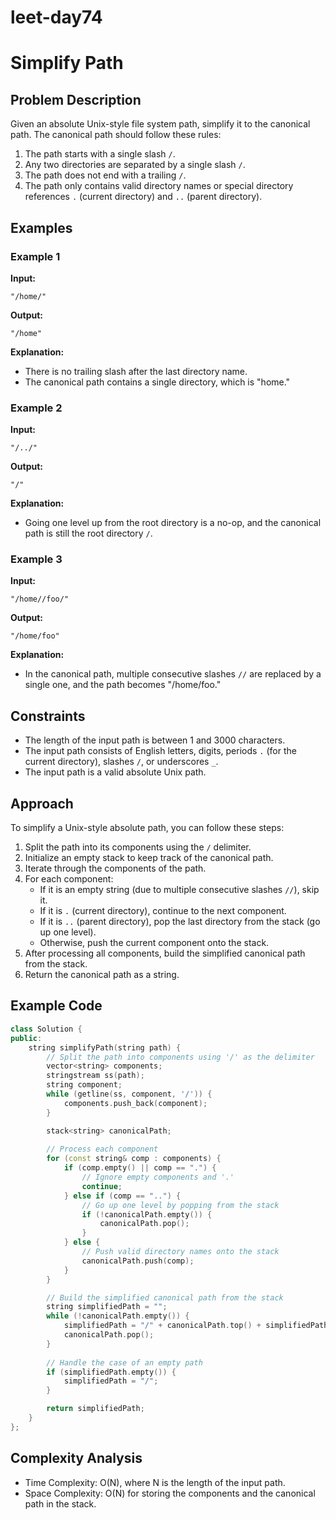 # leet-day74

# Simplify Path

## Problem Description

Given an absolute Unix-style file system path, simplify it to the canonical path. The canonical path should follow these rules:

1. The path starts with a single slash `/`.
2. Any two directories are separated by a single slash `/`.
3. The path does not end with a trailing `/`.
4. The path only contains valid directory names or special directory references `.` (current directory) and `..` (parent directory).

## Examples

### Example 1

**Input:**

```
"/home/"
```

**Output:**

```
"/home"
```

**Explanation:**

- There is no trailing slash after the last directory name.
- The canonical path contains a single directory, which is "home."

### Example 2

**Input:**

```
"/../"
```

**Output:**

```
"/"
```

**Explanation:**

- Going one level up from the root directory is a no-op, and the canonical path is still the root directory `/`.

### Example 3

**Input:**

```
"/home//foo/"
```

**Output:**

```
"/home/foo"
```

**Explanation:**

- In the canonical path, multiple consecutive slashes `//` are replaced by a single one, and the path becomes "/home/foo."

## Constraints

- The length of the input path is between 1 and 3000 characters.
- The input path consists of English letters, digits, periods `.` (for the current directory), slashes `/`, or underscores `_`.
- The input path is a valid absolute Unix path.

## Approach

To simplify a Unix-style absolute path, you can follow these steps:

1. Split the path into its components using the `/` delimiter.
2. Initialize an empty stack to keep track of the canonical path.
3. Iterate through the components of the path.
4. For each component:
   - If it is an empty string (due to multiple consecutive slashes `//`), skip it.
   - If it is `.` (current directory), continue to the next component.
   - If it is `..` (parent directory), pop the last directory from the stack (go up one level).
   - Otherwise, push the current component onto the stack.
5. After processing all components, build the simplified canonical path from the stack.
6. Return the canonical path as a string.

## Example Code

```cpp
class Solution {
public:
    string simplifyPath(string path) {
        // Split the path into components using '/' as the delimiter
        vector<string> components;
        stringstream ss(path);
        string component;
        while (getline(ss, component, '/')) {
            components.push_back(component);
        }

        stack<string> canonicalPath;
        
        // Process each component
        for (const string& comp : components) {
            if (comp.empty() || comp == ".") {
                // Ignore empty components and '.'
                continue;
            } else if (comp == "..") {
                // Go up one level by popping from the stack
                if (!canonicalPath.empty()) {
                    canonicalPath.pop();
                }
            } else {
                // Push valid directory names onto the stack
                canonicalPath.push(comp);
            }
        }

        // Build the simplified canonical path from the stack
        string simplifiedPath = "";
        while (!canonicalPath.empty()) {
            simplifiedPath = "/" + canonicalPath.top() + simplifiedPath;
            canonicalPath.pop();
        }
        
        // Handle the case of an empty path
        if (simplifiedPath.empty()) {
            simplifiedPath = "/";
        }

        return simplifiedPath;
    }
};
```

## Complexity Analysis

- Time Complexity: O(N), where N is the length of the input path.
- Space Complexity: O(N) for storing the components and the canonical path in the stack.
